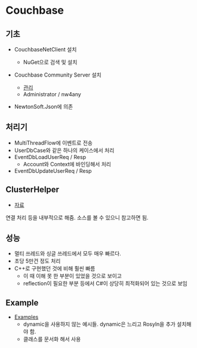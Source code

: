 # Couchbase


## 기초 

 - CouchbaseNetClient 설치  
   - NuGet으로 검색 및 설치 

 - Couchbase Community Server 설치 
   - [관리](http://localhost:8091/index.html)
   - Administrator / nw4any 

 - NewtonSoft.Json에 의존 

## 처리기 

 - MultiThreadFlow에 이벤트로 전송 
 - UserDbCase와 같은 하나의 케이스에서 처리 
 - EventDbLoadUserReq / Resp 
   - Account와 Context에 바인딩해서 처리 
 - EventDbUpdateUserReq / Resp

## ClusterHelper 

 - [자료](http://developer.couchbase.com/documentation/server/4.0/sdks/dotnet-2.2/cluster-helper.html)

 연결 처리 등을 내부적으로 해줌. 소스를 볼 수 있으니 참고하면 됨. 

## 성능 

 - 멀티 쓰레드와 싱글 쓰레드에서 모두 매우 빠르다. 
 - 초당 5만건 정도 처리 
 - C++로 구현했던 것에 비해 훨씬 빠름 
   - 이 때 이해 못 한 부분이 있었을 것으로 보이고 
   - reflection이 필요한 부분 등에서 C#이 상당히 최적화되어 있는 것으로 보임 

## Example 

 - [Examples](https://github.com/couchbaselabs/couchbase-net-examples/tree/master/Src)
   - dynamic을 사용하지 않는 예시들. dynamic은 느리고 Rosyln을 추가 설치해야 함. 
   - 클래스를 문서화 해서 사용






